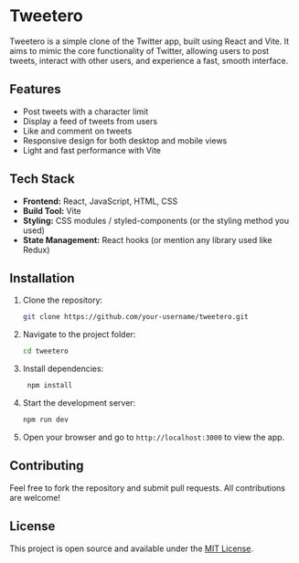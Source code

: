 # Tweetero

Tweetero is a simple clone of the Twitter app, built using React and Vite. It aims to mimic the core functionality of Twitter, allowing users to post tweets, interact with other users, and experience a fast, smooth interface.

## Features

- Post tweets with a character limit
- Display a feed of tweets from users
- Like and comment on tweets
- Responsive design for both desktop and mobile views
- Light and fast performance with Vite

## Tech Stack

- **Frontend:** React, JavaScript, HTML, CSS
- **Build Tool:** Vite
- **Styling:** CSS modules / styled-components (or the styling method you used)
- **State Management:** React hooks (or mention any library used like Redux)

## Installation

1. Clone the repository:

   ```bash
   git clone https://github.com/your-username/tweetero.git
   ```

2. Navigate to the project folder:

   ```bash
   cd tweetero
   ```

3. Install dependencies:

   ```bash
    npm install
   ```

4. Start the development server:

   ```bash
   npm run dev
   ```

5. Open your browser and go to `http://localhost:3000` to view the app.

## Contributing

Feel free to fork the repository and submit pull requests. All contributions are welcome!

## License

This project is open source and available under the [MIT License](LICENSE).
